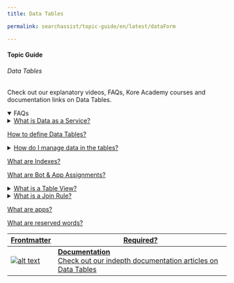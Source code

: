 ```yaml
---
title: Data Tables

permalink: searchassist/topic-guide/en/latest/dataForm

---
```


#### Topic Guide
###### Data Tables

 Check out our explanatory videos, FAQs, Kore Academy courses and documentation links on Data Tables.

<details open>
  <summary>FAQs
  </summary>
 <a class="nested-accordian-link open" target="_blank" href="https://developer.kore.ai/docs/bots/advanced-topics/data-as-a-service/">

  <details class="nested-details">
 
  <summary>What is Data as a Service?
  </summary>

 
 Data Tables as a service allows you to persist custom data and retrieve it whenever needed.

  </details>
 </a>
  
 <a class="doc-link" target="_blank" href="https://developer.kore.ai/docs/bots/advanced-topics/data-as-a-service/#Data_table_creation">
 
 
   How to define Data Tables?

</a>

  <a class="nested-accordian-link" target="_blank" href="https://developer.kore.ai/docs/bots/analyzing-your-bot/dashboard/#Usage_Metrics">
 
  <details class="nested-details">
 
  <summary>How do I manage data in the tables?
  </summary>

 
   Data management can be done via service nodes within a bot or directly using the API calls.


  </details>
 </a>
  
 <a class="doc-link" target="_blank" href="https://developer.kore.ai/docs/bots/advanced-topics/data-as-a-service/#Index_Definition">
 
 
   What are Indexes?

</a>
  
 <a class="doc-link" target="_blank" href="https://developer.kore.ai/docs/bots/advanced-topics/data-as-a-service/#Assignments">
 
 
   What are Bot & App Assignments?

</a>
<a class="nested-accordian-link"  target="_blank" href="https://developer.kore.ai/docs/bots/advanced-topics/data-as-a-service/#Table_View_Definitions">
 
  <details class="nested-details">
 
  <summary>What is a Table View?
  </summary>

 
   Table Views are custom datasets created by joining one or more Data Tables.


  </details>
 </a>
 
  <a class="nested-accordian-link"  target="_blank" href="https://developer.kore.ai/docs/bots/advanced-topics/data-as-a-service/#Join_Rules">
 
  <details class="nested-details">
 
  <summary>What is a Join Rule?
  </summary>

 
   These are rules in creating a table view.


  </details>
 </a>

 <a class="doc-link" target="_blank" href="https://developer.kore.ai/docs/bots/advanced-topics/data-as-a-service/#App_Definition">
 
 
   What are apps?

</a>
 <a class="doc-link" target="_blank" href="https://developer.kore.ai/docs/bots/advanced-topics/data-as-a-service/#reserve-words">
 
 
   What are reserved words?

</a>

 </details>

 <a class="doc-link" target="_blank" href="https://developer.kore.ai/docs/bots/advanced-topics/data-as-a-service/">
 

| Frontmatter | Required? |
|-------------|-------------|
| ![alt text](images/docIcon.svg "Title") | **Documentation**  <br /> Check out our indepth documentation articles on Data Tables | 


</a>

